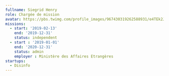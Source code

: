 ```yaml
---
fullname: Siegrid Henry
role: Chargée de mission
avatar: https://pbs.twimg.com/profile_images/967430319262588931/e4TEk2Jb_400x400.jpg
missions:
  - start: '2019-02-13'
    end: '2019-12-31'
    status: independent
  - start : '2019-01-01'
    end: '2020-12-31'
    status: admin
    employer : Ministère des Affaires Etrangères
startups:
  - Disinfo
---
```

